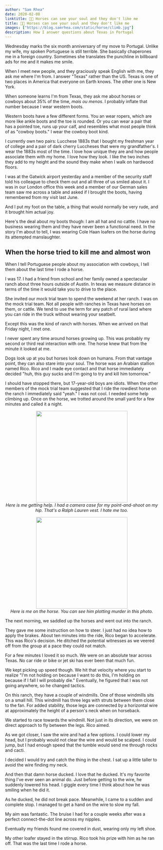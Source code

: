```yaml
---
author: "Sam Rhea"
date: 2020-02-08
linktitle: 🤠🐎 Horses can see your soul and they don't like me
title: 🤠🐎 Horses can see your soul and they don't like me
images: ["https://blog.samrhea.com/static/horse/climb.jpg"]
description: How I answer questions about Texas in Portugal
---
```


Wednesday marks the six month anniversary of my move to Portugal. Unlike my wife, my spoken Portuguese is still terrible. She basically chaperones me in a foreign country. Sometimes she translates the punchline in billboard ads for me and it makes me smile.

When I meet new people, and they graciously speak English with me, they ask me where I'm from. I answer "Texas" rather than the US. Texas is one of two places in America that everyone on Earth knows. The other one is New York.

When someone learns I'm from Texas, they ask me about horses or cowboys about 35% of the time, _mais ou menos_. I probably inflate that number because I wear western boots.

Western boots have a few different forms. You an wear ropers, which are more like ankle boots and the toe is rounded. Or you can wear a pair that has a pointed toe, runs up your calf, and resembles what most people think of as "cowboy boots." I wear the cowboy boot kind.

I currently own two pairs: Lucchese 1883s that I bought my freshman year of college and a pair of dark cherry Luccheses that were my grandfather's. I wear the 1883s most of the time. I love how unique they are and how people associate them with my home. I love how they look. I like the two inches they add to my height and the sound they make when I walk on hardwood floors.

I was at the Gatwick airport yesterday and a member of the security staff told his colleague to check them out and all three of us smiled about it. I was in our London office this week and a member of our German sales team saw me across a table and asked if I brought the boots, having remembered from my visit last June.

And I put my foot on the table, a thing that would normally be very rude, and it brought him actual joy.

Here's the deal about my boots though: I am all hat and no cattle. I have no business wearing them and they have never been a functional need. In the story I'm about to tell, I was wearing Cole Haan loafers on the horse during its attempted manslaughter.

## When the horse tried to kill me and almost won

When I tell Portuguese people about my association with cowboys, I tell them about the last time I rode a horse.

I was 17. I had a friend from school and her family owned a spectacular ranch about three hours outside of Austin. In texas we measure distance in terms of the time it would take you to drive to the place.

She invited our mock trial team to spend the weekend at her ranch. I was on the mock trial team. Not all people with ranches in Texas have horses on them, or cattle. We tend to use the term for any patch of rural land where you can ride in the truck without wearing your seatbelt.

Except this was the kind of ranch with horses. When we arrived on that Friday night, I met one.

I never spent any time around horses growing up. This was probably my second or third real interaction with one. The horse  knew that from the minute it looked at me.

Dogs look up at you but horses look down on humans. From that vantage point, they can also stare into your soul. The horse was an Arabian stallion named Rico. Rico and I made eye contact and that horse immediately decided "huh, this guy sucks and I'm going to try and kill him tomorrow."

I should have stopped there, but 17-year-old boys are idiots. When the other members of the mock trial team suggested that I ride the rowdiest horse on the ranch I immediately said "yeah." I was not cool. I needed some help climbing up. Once on the horse, we trotted around the small yard for a few minutes and called it a night.

<div style="text-align:center">
<img src ="/static/horse/climb.jpg" width="300" class="center"/>
</div>

<center><i>
Here is me getting help. I had a camera case for my point-and-shoot on my hip. That's a Ralph Lauren vest. I hate me too.
</i>
</center>
<p>

<div style="text-align:center">
<img src ="/static/horse/on-horse.jpg" width="300" class="center"/>
</div>

<center><i>
Here is me on the horse. You can see him plotting murder in this photo.
</i>
</center>
<p>

The next morning, we saddled up the horses and went out into the ranch.

They gave me some instruction on how to steer. I just had no idea how to apply the brakes. About ten minutes into the ride, Rico began to accelerate. This was Rico's decision. He ditched the potential witnesses as we veered off from the group at a pace they could not match.

For a few minutes I loved it so much. We were on an absolute tear across Texas. No car ride or bike or jet ski has ever been that much fun.

We kept picking up speed though. We hit that velocity where you start to realize "I'm not holding on because I want to do this, I'm holding on because if I fall I will probably die." Eventually, he figured that I was not going anywhere, so he changed tactics.

On this ranch, they have a couple of windmills. One of those windmills sits on a small hill. This windmill has three legs with struts between them close to the fan. For added stability, those legs are connected by a horizontal wire at approximately the height of a person's neck when on horseback.

We started to race towards the windmill. Not just in its direction, we were on direct approach to fly between the legs. Rico aimed.

As we got closer, I saw the wire and had a few options. I could lower my head, but I probably would not clear the wire and would be scalped. I could jump, but I had enough speed that the tumble would send me through rocks and cacti.

I decided I would try and catch the thing in the chest. I sat up a little taller to avoid the wire finding my neck.

And then that damn horse ducked. I love that he ducked. It's my favorite thing I've ever seen an animal do. Just before getting to the wire, he suddenly lowered his head. I giggle every time I think about how he was smiling when he did it.

As he ducked, he did not break pace. Meanwhile, I came to a sudden and complete stop. I managed to get a hand on the wire to slow my fall.

My aim was fantastic. The bruise I had for a couple weeks after was a perfect connect-the-dot line across my nipples.

Eventually my friends found me covered in dust, wearing only my left shoe.

My other loafer stayed in the stirrup. Rico took his prize with him as he ran off. That was the last time I rode a horse.